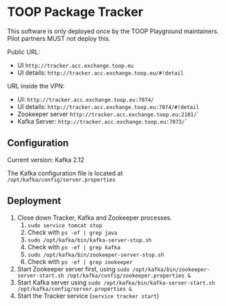 # TOOP Package Tracker

This software is only deployed once by the TOOP Playground maintainers.
Pilot partners MUST not deploy this.

Public URL: 
* UI `http://tracker.acc.exchange.toop.eu`
* UI details: `http://tracker.acc.exchange.toop.eu/#!detail`

URL inside the VPN:
* UI: `http://tracker.acc.exchange.toop.eu:7074/`
* UI details: `http://tracker.acc.exchange.toop.eu:7074/#!detail`
* Zookeeper server `http://tracker.acc.exchange.toop.eu:2181/`´
* Kafka Server: `http://tracker.acc.exchange.toop.eu:7073/`´

## Configuration

Current version: Kafka 2.12

The Kafka configuration file is located at `/opt/kafka/config/server.properties`

## Deployment

1. Close down Tracker, Kafka and Zookeeper processes.
    1. `sudo service tomcat stop`
    1. Check with `ps -ef | grep java`
    1. `sudo /opt/kafka/bin/kafka-server-stop.sh`
    1. Check with `ps -ef | grep kafka`
    1. `sudo /opt/kafka/bin/zookeeper-server-stop.sh`
    1. Check with `ps -ef | grep zookeeper`
2. Start Zookeeper server first, using `sudo /opt/kafka/bin/zookeeper-server-start.sh /opt/kafka/config/zookeeper.properties &`
3. Start Kafka server using `sudo /opt/kafka/bin/kafka-server-start.sh /opt/kafka/config/server.properties &`
4. Start the Tracker service (`service tracker start`)
